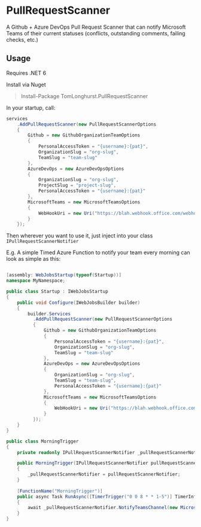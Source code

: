 # PullRequestScanner

A Github + Azure DevOps Pull Request Scanner that can notify Microsoft Teams of their current statuses (conflicts, outstanding comments, failing checks, etc.)

## Usage

Requires .NET 6

Install via Nuget 

> Install-Package TomLonghurst.PullRequestScanner

In your startup, call: 

```csharp
services
    .AddPullRequestScanner(new PullRequestScannerOptions
    {
        Github = new GithubOrganizationTeamOptions
        {
            PersonalAccessToken = "{username}:{pat}",
            OrganizationSlug = "org-slug",
            TeamSlug = "team-slug"
        },
        AzureDevOps = new AzureDevOpsOptions
        {
            OrganizationSlug = "org-slug",
            ProjectSlug = "project-slug",
            PersonalAccessToken = "{username}:{pat}"
        },
        MicrosoftTeams = new MicrosoftTeamsOptions
        {
            WebHookUri = new Uri("https://blah.webhook.office.com/webhookb2/blahblahblah")
        }
    });
```

Then wherever you want to use it, just inject into your class `IPullRequestScannerNotifier`

E.g. A simple Timed Azure Function to notify your team every morning can look as simple as this:

```csharp

[assembly: WebJobsStartup(typeof(Startup))]
namespace MyNamespace;

public class Startup : IWebJobsStartup
{
    public void Configure(IWebJobsBuilder builder)
    {
        builder.Services
          .AddPullRequestScanner(new PullRequestScannerOptions
          {
              Github = new GithubOrganizationTeamOptions
              {
                  PersonalAccessToken = "{username}:{pat}",
                  OrganizationSlug = "org-slug",
                  TeamSlug = "team-slug"
              },
              AzureDevOps = new AzureDevOpsOptions
              {
                  OrganizationSlug = "org-slug",
                  TeamSlug = "team-slug",
                  PersonalAccessToken = "{username}:{pat}"
              },
              MicrosoftTeams = new MicrosoftTeamsOptions
              {
                  WebHookUri = new Uri("https://blah.webhook.office.com/webhookb2/blahblahblah")
              }
          });
    }
}

public class MorningTrigger
{
    private readonly IPullRequestScannerNotifier _pullRequestScannerNotifier;

    public MorningTrigger(IPullRequestScannerNotifier pullRequestScannerNotifier)
    {
        _pullRequestScannerNotifier = pullRequestScannerNotifier;
    }
    
    [FunctionName("MorningTrigger")]
    public async Task RunAsync([TimerTrigger("0 0 8 * * 1-5")] TimerInfo myTimer, ILogger log)
    {
        await _pullRequestScannerNotifier.NotifyTeamsChannel(new MicrosoftTeamsPublishOptions());
    }
}
```

